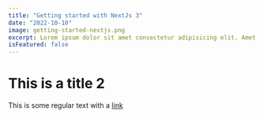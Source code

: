 ```yaml
---
title: "Getting started with NextJs 3"
date: "2022-10-10"
image: getting-started-nextjs.png
excerpt: Lorem ipsum dolor sit amet consectetur adipisicing elit. Amet nobis ad quaerat modi quibusdam itaque at vitae voluptatibus, similique deleniti.
isFeatured: false
---
```


# This is a title 2

This is some regular text with a [link](https://google.com)
